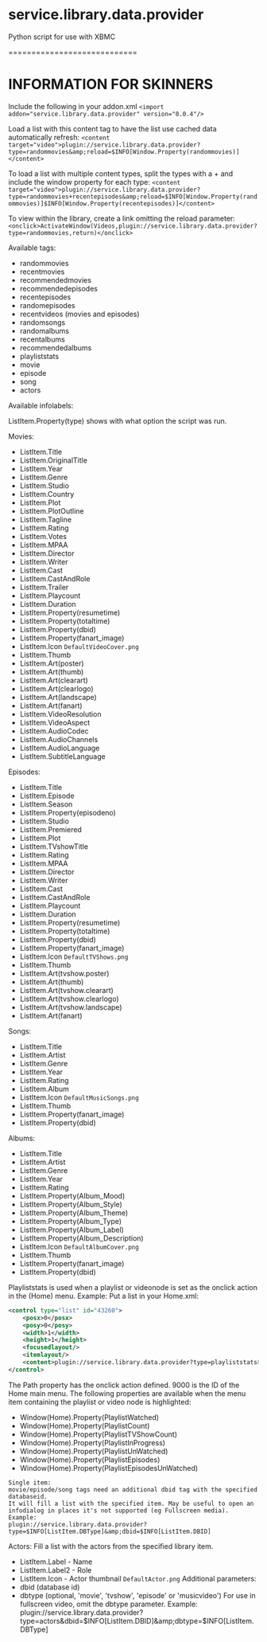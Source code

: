 service.library.data.provider
============================

Python script for use with XBMC

============================

INFORMATION FOR SKINNERS
============================

Include the following in your addon.xml
`<import addon="service.library.data.provider" version="0.0.4"/>`

Load a list with this content tag to have the list use cached data automatically refresh:
`<content target="video">plugin://service.library.data.provider?type=randommovies&amp;reload=$INFO[Window.Property(randommovies)]</content>`

To load a list with multiple content types, split the types with a + and include the window property for each type:
`<content target="video">plugin://service.library.data.provider?type=randommovies+recentepisodes&amp;reload=$INFO[Window.Property(randommovies)]$INFO[Window.Property(recentepisodes)]</content>`

To view within the library, create a link omitting the reload parameter:
`<onclick>ActivateWindow(Videos,plugin://service.library.data.provider?type=randommovies,return)</onclick>`

Available tags:
-   randommovies
-   recentmovies
-   recommendedmovies
-   recommendedepisodes
-   recentepisodes
-   randomepisodes
-   recentvideos (movies and episodes)
-   randomsongs
-   randomalbums
-   recentalbums
-   recommendedalbums
-	playliststats
-	movie
-	episode
-	song
-	actors

Available infolabels:

ListItem.Property(type) shows with what option the script was run.

Movies:
-	ListItem.Title
-	ListItem.OriginalTitle
-	ListItem.Year
-	ListItem.Genre
-	ListItem.Studio
-	ListItem.Country
-	ListItem.Plot
-	ListItem.PlotOutline
-	ListItem.Tagline
-	ListItem.Rating
-	ListItem.Votes
-	ListItem.MPAA
-	ListItem.Director
-	ListItem.Writer
-	ListItem.Cast
-	ListItem.CastAndRole
-	ListItem.Trailer
-	ListItem.Playcount
-	ListItem.Duration
-	ListItem.Property(resumetime)
-	ListItem.Property(totaltime)
-	ListItem.Property(dbid)
-	ListItem.Property(fanart_image)
-	ListItem.Icon `DefaultVideoCover.png`
-	ListItem.Thumb
-	ListItem.Art(poster)
-	ListItem.Art(thumb)
-	ListItem.Art(clearart)
-	ListItem.Art(clearlogo)
-	ListItem.Art(landscape)
-	ListItem.Art(fanart)
-	ListItem.VideoResolution
-	ListItem.VideoAspect
-	ListItem.AudioCodec
-	ListItem.AudioChannels
-	ListItem.AudioLanguage
-	ListItem.SubtitleLanguage

Episodes:
-	ListItem.Title
-	ListItem.Episode
-	ListItem.Season
- 	ListItem.Property(episodeno)
-	ListItem.Studio
-	ListItem.Premiered
-	ListItem.Plot
-	ListItem.TVshowTitle
-	ListItem.Rating
-	ListItem.MPAA
-	ListItem.Director
-	ListItem.Writer
-	ListItem.Cast
-	ListItem.CastAndRole
-	ListItem.Playcount
-	ListItem.Duration
-	ListItem.Property(resumetime)
-	ListItem.Property(totaltime)
-	ListItem.Property(dbid)
-	ListItem.Property(fanart_image)
-	ListItem.Icon `DefaultTVShows.png`
-	ListItem.Thumb
-	ListItem.Art(tvshow.poster)
-	ListItem.Art(thumb)
-	ListItem.Art(tvshow.clearart)
-	ListItem.Art(tvshow.clearlogo)
-	ListItem.Art(tvshow.landscape)
-	ListItem.Art(fanart)

Songs:
-	ListItem.Title
-	ListItem.Artist
-	ListItem.Genre
-	ListItem.Year
-	ListItem.Rating
-	ListItem.Album
-	ListItem.Icon `DefaultMusicSongs.png`
-	ListItem.Thumb
-	ListItem.Property(fanart_image)
-	ListItem.Property(dbid)

Albums:
-	ListItem.Title
-	ListItem.Artist
-	ListItem.Genre
-	ListItem.Year
-	ListItem.Rating
-	ListItem.Property(Album_Mood)
-	ListItem.Property(Album_Style)
-	ListItem.Property(Album_Theme)
-	ListItem.Property(Album_Type)
-	ListItem.Property(Album_Label)
-	ListItem.Property(Album_Description)
-	ListItem.Icon `DefaultAlbumCover.png`
-	ListItem.Thumb
-	ListItem.Property(fanart_image)
-	ListItem.Property(dbid)

Playliststats is used when a playlist or videonode is set as the onclick action in the (Home) menu.
Example:
Put a list in your Home.xml:
```xml
<control type="list" id="43260">
	<posx>0</posx>
	<posy>0</posy>
	<width>1</width>
	<height>1</height>
	<focusedlayout/>
	<itemlayout/>
	<content>plugin://service.library.data.provider?type=playliststats&amp;id=$INFO[Container(9000).ListItem.Property(Path)]</content>
</control>
```
The Path property has the onclick action defined. 
9000 is the ID of the Home main menu.
The following properties are available when the menu item containing the playlist or video node is highlighted:
-	Window(Home).Property(PlaylistWatched)
-	Window(Home).Property(PlaylistCount)
-	Window(Home).Property(PlaylistTVShowCount)
-	Window(Home).Property(PlaylistInProgress)
-	Window(Home).Property(PlaylistUnWatched)
-	Window(Home).Property(PlaylistEpisodes)
-	Window(Home).Property(PlaylistEpisodesUnWatched)
```
Single item:
movie/episode/song tags need an additional dbid tag with the specified databaseid. 
It will fill a list with the specified item. May be useful to open an infodialog in places it's not supported (eg Fullscreen media).
Example:
plugin://service.library.data.provider?type=$INFO[ListItem.DBType]&amp;dbid=$INFO[ListItem.DBID]

```
Actors:
Fill a list with the actors from the specified library item.
 - ListItem.Label - Name
 - ListItem.Label2 - Role
 - ListItem.Icon - Actor thumbnail `DefaultActor.png`
Additional parameters:
- dbid (database id)
- dbtype (optional, 'movie', 'tvshow', 'episode' or 'musicvideo') 
For use in fullscreen video, omit the dbtype parameter.
Example:
plugin://service.library.data.provider?type=actors&amp;dbid=$INFO[ListItem.DBID]&amp;dbtype=$INFO[ListItem.DBType]



